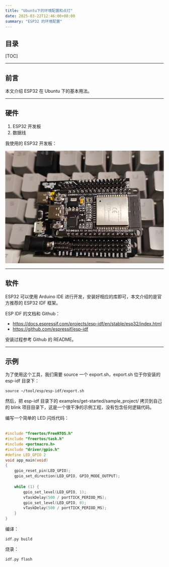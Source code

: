 ```yaml
---
title: "Ubuntu下的环境配置和点灯"
date: 2025-03-22T12:46:00+08:00
summary: "ESP32 的环境配置"
---
```


## 目录

[TOC]

---

## 前言

本文介绍 ESP32 在 Ubuntu 下的基本用法。

---

## 硬件

1. ESP32 开发板
2. 数据线

我使用的 ESP32 开发板：

![](./images/1.png)

---

## 软件

ESP32 可以使用 Arduino IDE 进行开发，安装好相应的库即可，本文介绍的是官方推荐的 ESP32 IDF 框架。

ESP IDF 的文档和 Github：

- https://docs.espressif.com/projects/esp-idf/en/stable/esp32/index.html
- https://github.com/espressif/esp-idf

安装过程参考 Github 的 README。

---

## 示例

为了使用这个工具，我们需要 source 一个 export.sh，export.sh 位于你安装的 esp-idf 目录下：

```shell
source ~/tool/esp/esp-idf/export.sh
```

然后，把 esp-idf 目录下的 examples/get-started/sample\_project/ 拷贝到自己的 blink 项目目录下，这是一个很干净的示例工程，没有包含任何逻辑代码。

编写一个简单的 LED 闪烁代码：

```c

#include "freertos/FreeRTOS.h"
#include "freertos/task.h"
#include <portmacro.h>
#include "driver/gpio.h"
#define LED_GPIO 2
void app_main(void)
{
    gpio_reset_pin(LED_GPIO);
    gpio_set_direction(LED_GPIO, GPIO_MODE_OUTPUT);

    while (1) {
        gpio_set_level(LED_GPIO, 1);
        vTaskDelay(500 / portTICK_PERIOD_MS);
        gpio_set_level(LED_GPIO, 0);
        vTaskDelay(500 / portTICK_PERIOD_MS);
    }
}

```

编译：
```
idf.py build
```

烧录：
```
idf.py flash
```


